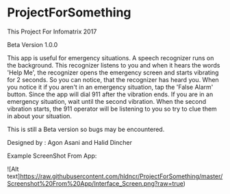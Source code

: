 # ProjectForSomething
This Project For Infomatrix 2017

Beta Version 1.0.0

This app is useful for emergency situations. A speech
recognizer runs on the background. This recognizer
listens to you and when it hears the words 'Help Me', the recognizer
opens the emergency screen and starts vibrating for 2 seconds. So
you can notice, that the recognizer has heard you. When you notice it 
if you aren't in an emergency situation, tap the 'False Alarm' button.
Since the app will dial 911 after the vibration ends. If you are in an
emergency situation, wait until the second vibration. When the second
vibration starts, the 911 operator will be listening to you so try to 
clue them in about your situation.

This is still a Beta version so bugs may be encountered.

Designed by : Agon Asani and Halid Dincher

Example ScreenShot From App:

![Alt text]https://raw.githubusercontent.com/hldncr/ProjectForSomething/master/Screenshot%20From%20App/Interface_Screen.png?raw=true)
